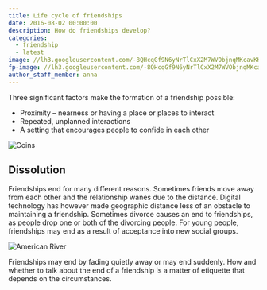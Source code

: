 ```yaml
---
title: Life cycle of friendships
date: 2016-08-02 00:00:00
description: How do friendships develop?
categories:
  - friendship
  - latest
image: //lh3.googleusercontent.com/-8QHcqGf9N6yNrTlCxX2M7WVObjnqMKcavKKCtV3PBSJK560Xe2N3sX7gES7WPFPgOLefBYfSrky6g=w1100-rj-e30
fp-image: //lh3.googleusercontent.com/-8QHcqGf9N6yNrTlCxX2M7WVObjnqMKcavKKCtV3PBSJK560Xe2N3sX7gES7WPFPgOLefBYfSrky6g=w240-rj-e30
author_staff_member: anna
---
```



Three significant factors make the formation of a friendship possible:

* Proximity – nearness or having a place or places to interact
* Repeated, unplanned interactions
* A setting that encourages people to confide in each other

![Coins](https://source.unsplash.com/random/1500x1000)

## Dissolution

Friendships end for many different reasons. Sometimes friends move away from each other and the relationship wanes due to the distance. Digital technology has however made geographic distance less of an obstacle to maintaining a friendship. Sometimes divorce causes an end to friendships, as people drop one or both of the divorcing people. For young people, friendships may end as a result of acceptance into new social groups.

![American River](https://source.unsplash.com/random/1500x1001)

Friendships may end by fading quietly away or may end suddenly. How and whether to talk about the end of a friendship is a matter of etiquette that depends on the circumstances.
